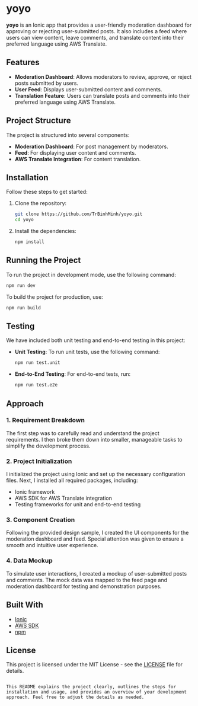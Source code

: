 # yoyo

**yoyo** is an Ionic app that provides a user-friendly moderation dashboard for approving or rejecting user-submitted posts. It also includes a feed where users can view content, leave comments, and translate content into their preferred language using AWS Translate.

## Features

- **Moderation Dashboard**: Allows moderators to review, approve, or reject posts submitted by users.
- **User Feed**: Displays user-submitted content and comments.
- **Translation Feature**: Users can translate posts and comments into their preferred language using AWS Translate.

## Project Structure

The project is structured into several components:
- **Moderation Dashboard**: For post management by moderators.
- **Feed**: For displaying user content and comments.
- **AWS Translate Integration**: For content translation.

## Installation

Follow these steps to get started:

1. Clone the repository:
   ```bash
   git clone https://github.com/TrBinhMinh/yoyo.git
   cd yoyo
   ```

2. Install the dependencies:
   ```bash
   npm install
   ```

## Running the Project

To run the project in development mode, use the following command:
```bash
npm run dev
```

To build the project for production, use:
```bash
npm run build
```

## Testing

We have included both unit testing and end-to-end testing in this project:

- **Unit Testing**: To run unit tests, use the following command:
  ```bash
  npm run test.unit
  ```

- **End-to-End Testing**: For end-to-end tests, run:
  ```bash
  npm run test.e2e
  ```

## Approach

### 1. Requirement Breakdown

The first step was to carefully read and understand the project requirements. I then broke them down into smaller, manageable tasks to simplify the development process.

### 2. Project Initialization

I initialized the project using Ionic and set up the necessary configuration files. Next, I installed all required packages, including:
- Ionic framework
- AWS SDK for AWS Translate integration
- Testing frameworks for unit and end-to-end testing

### 3. Component Creation

Following the provided design sample, I created the UI components for the moderation dashboard and feed. Special attention was given to ensure a smooth and intuitive user experience.

### 4. Data Mockup

To simulate user interactions, I created a mockup of user-submitted posts and comments. The mock data was mapped to the feed page and moderation dashboard for testing and demonstration purposes.

## Built With

- [Ionic](https://ionicframework.com/)
- [AWS SDK](https://aws.amazon.com/sdk-for-javascript/)
- [npm](https://www.npmjs.com/)
  
## License

This project is licensed under the MIT License - see the [LICENSE](LICENSE) file for details.
```

This README explains the project clearly, outlines the steps for installation and usage, and provides an overview of your development approach. Feel free to adjust the details as needed.

